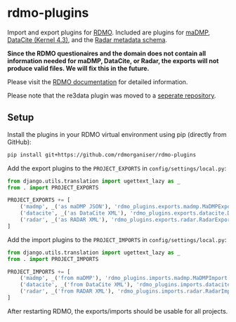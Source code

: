 rdmo-plugins
============

Import and export plugins for [RDMO](https://github.com/rdmorganiser/rdmo). Included are plugins for [maDMP](https://github.com/RDA-DMP-Common/RDA-DMP-Common-Standard), [DataCite (Kernel 4.3)](https://schema.datacite.org/meta/kernel-4.3/), and the [Radar metadata schema](https://www.radar-service.eu/de/radar-schema).

**Since the RDMO questionaires and the domain does not contain all information needed for maDMP, DataCite, or Radar, the exports will not produce valid files. We will fix this in the future.**

Please visit the [RDMO documentation](https://rdmo.readthedocs.io/en/latest/configuration/plugins.html#project-export-plugins) for detailed information.

Please note that the re3data plugin was moved to a [seperate repository](https://github.com/rdmorganiser/rdmo-re3data).


Setup
-----

Install the plugins in your RDMO virtual environment using pip (directly from GitHub):

```bash
pip install git+https://github.com/rdmorganiser/rdmo-plugins
```

Add the export plugins to the `PROJECT_EXPORTS` in `config/settings/local.py`:

```python
from django.utils.translation import ugettext_lazy as _
from . import PROJECT_EXPORTS

PROJECT_EXPORTS += [
    ('madmp', _('as maDMP JSON'), 'rdmo_plugins.exports.madmp.MaDMPExport'),
    ('datacite', _('as DataCite XML'), 'rdmo_plugins.exports.datacite.DataCiteExport'),
    ('radar', _('as RADAR XML'), 'rdmo_plugins.exports.radar.RadarExport')
]
```

Add the import plugins to the `PROJECT_IMPORTS` in `config/settings/local.py`:

```python
from django.utils.translation import ugettext_lazy as _
from . import PROJECT_IMPORTS

PROJECT_IMPORTS += [
    ('madmp', _('from maDMP'), 'rdmo_plugins.imports.madmp.MaDMPImport'),
    ('datacite', _('from DataCite XML'), 'rdmo_plugins.imports.datacite.DataCiteImport'),
    ('radar', _('from RADAR XML'), 'rdmo_plugins.imports.radar.RadarImport'),
]
```

After restarting RDMO, the exports/imports should be usable for all projects.
